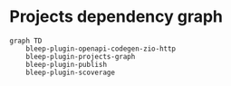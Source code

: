 # Projects dependency graph

```mermaid
graph TD
    bleep-plugin-openapi-codegen-zio-http
    bleep-plugin-projects-graph
    bleep-plugin-publish
    bleep-plugin-scoverage
```
